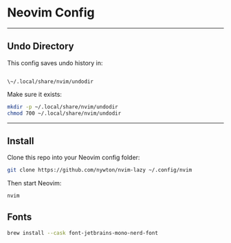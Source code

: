 # Neovim Config

---

## Undo Directory

This config saves undo history in:

```

\~/.local/share/nvim/undodir

````

Make sure it exists:

```bash
mkdir -p ~/.local/share/nvim/undodir
chmod 700 ~/.local/share/nvim/undodir
````

---

## Install

Clone this repo into your Neovim config folder:

```bash
git clone https://github.com/nywton/nvim-lazy ~/.config/nvim
```

Then start Neovim:

```bash
nvim
```

## Fonts

```bash
brew install --cask font-jetbrains-mono-nerd-font
```



